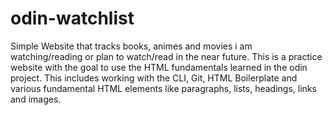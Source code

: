 # odin-watchlist

Simple Website that tracks books, animes and movies i am watching/reading or plan to watch/read in the near future. This is a practice website with the goal to use the HTML fundamentals learned in the odin project. This includes working with the CLI, Git, HTML Boilerplate and various fundamental HTML elements like paragraphs, lists, headings, links and images.